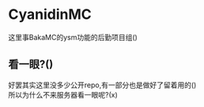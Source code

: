 # CyanidinMC
这里事BakaMC的ysm功能的后勤项目组()

## 看一眼?()
好罢其实这里没多少公开repo,有一部分也是做好了留着用的() </br>
所以为什么不来服务器看一眼呢?(x)
